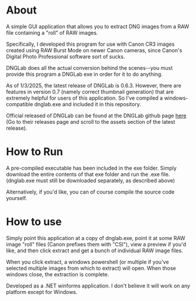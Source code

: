 # About
A simple GUI application that allows you to extract DNG images from a RAW file containing a "roll" of RAW images. 

Specifically, I developed this program for use with Canon CR3 images created using RAW Burst Mode on newer Canon cameras, since Canon's Digital Photo Professional software sort of sucks.

DNGLab does all the actual conversion behind the scenes--you must provide this program a DNGLab exe in order for it to do anything.  

As of 1/3/2025, the latest release of DNGLab is 0.6.3.  However, there are features in version 0.7 (namely correct thumbnail generation) that are extremely helpful for users of this application.  So I've compiled a windows-compatible dnglab.exe and included it in this repository.

Official released of DNGLab can be found at the DNGLab github page [here](https://github.com/dnglab/dnglab) (Go to their releases page and scroll to the assets section of the latest release).

# How to Run
A pre-compiled executable has been included in the exe folder.  Simply download the entire contents of that exe folder and run the .exe file. (dnglab.exe must still be downloaded separately, as described above)

Alternatively, if you'd like, you can of course compile the source code yourself.

# How to use
Simply point this application at a copy of dnglab.exe, point it at some RAW image "roll" files (Canon prefixes them with "CSI"), view a preview if you'd like, and then click extract and get a bunch of individual RAW image files.

When you click extract, a windows powershell (or multiple if you've selected multiple images from which to extract) will open.  When those windows close, the extraction is complete.

Developed as a .NET winforms application.  I don't believe it will work on any platform except for Windows.
